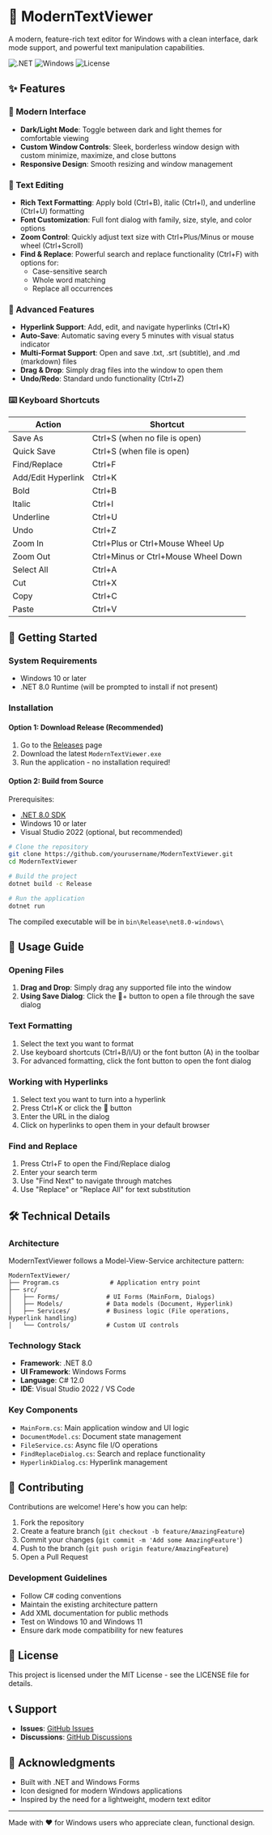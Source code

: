 # 📝 ModernTextViewer

A modern, feature-rich text editor for Windows with a clean interface, dark mode support, and powerful text manipulation capabilities.

![.NET](https://img.shields.io/badge/.NET-8.0-512BD4?style=flat-square&logo=dotnet)
![Windows](https://img.shields.io/badge/Platform-Windows-0078D6?style=flat-square&logo=windows)
![License](https://img.shields.io/badge/License-MIT-green?style=flat-square)

## ✨ Features

### 🎨 Modern Interface
- **Dark/Light Mode**: Toggle between dark and light themes for comfortable viewing
- **Custom Window Controls**: Sleek, borderless window design with custom minimize, maximize, and close buttons
- **Responsive Design**: Smooth resizing and window management

### 📝 Text Editing
- **Rich Text Formatting**: Apply bold (Ctrl+B), italic (Ctrl+I), and underline (Ctrl+U) formatting
- **Font Customization**: Full font dialog with family, size, style, and color options
- **Zoom Control**: Quickly adjust text size with Ctrl+Plus/Minus or mouse wheel (Ctrl+Scroll)
- **Find & Replace**: Powerful search and replace functionality (Ctrl+F) with options for:
  - Case-sensitive search
  - Whole word matching
  - Replace all occurrences

### 🔗 Advanced Features
- **Hyperlink Support**: Add, edit, and navigate hyperlinks (Ctrl+K)
- **Auto-Save**: Automatic saving every 5 minutes with visual status indicator
- **Multi-Format Support**: Open and save .txt, .srt (subtitle), and .md (markdown) files
- **Drag & Drop**: Simply drag files into the window to open them
- **Undo/Redo**: Standard undo functionality (Ctrl+Z)

### ⌨️ Keyboard Shortcuts

| Action | Shortcut |
|--------|----------|
| Save As | Ctrl+S (when no file is open) |
| Quick Save | Ctrl+S (when file is open) |
| Find/Replace | Ctrl+F |
| Add/Edit Hyperlink | Ctrl+K |
| Bold | Ctrl+B |
| Italic | Ctrl+I |
| Underline | Ctrl+U |
| Undo | Ctrl+Z |
| Zoom In | Ctrl+Plus or Ctrl+Mouse Wheel Up |
| Zoom Out | Ctrl+Minus or Ctrl+Mouse Wheel Down |
| Select All | Ctrl+A |
| Cut | Ctrl+X |
| Copy | Ctrl+C |
| Paste | Ctrl+V |

## 🚀 Getting Started

### System Requirements
- Windows 10 or later
- .NET 8.0 Runtime (will be prompted to install if not present)

### Installation

#### Option 1: Download Release (Recommended)
1. Go to the [Releases](https://github.com/yourusername/ModernTextViewer/releases) page
2. Download the latest `ModernTextViewer.exe`
3. Run the application - no installation required!

#### Option 2: Build from Source
Prerequisites:
- [.NET 8.0 SDK](https://dotnet.microsoft.com/download/dotnet/8.0)
- Windows 10 or later
- Visual Studio 2022 (optional, but recommended)

```bash
# Clone the repository
git clone https://github.com/yourusername/ModernTextViewer.git
cd ModernTextViewer

# Build the project
dotnet build -c Release

# Run the application
dotnet run
```

The compiled executable will be in `bin\Release\net8.0-windows\`

## 📖 Usage Guide

### Opening Files
1. **Drag and Drop**: Simply drag any supported file into the window
2. **Using Save Dialog**: Click the 💾+ button to open a file through the save dialog

### Text Formatting
1. Select the text you want to format
2. Use keyboard shortcuts (Ctrl+B/I/U) or the font button (A) in the toolbar
3. For advanced formatting, click the font button to open the font dialog

### Working with Hyperlinks
1. Select text you want to turn into a hyperlink
2. Press Ctrl+K or click the 🔗 button
3. Enter the URL in the dialog
4. Click on hyperlinks to open them in your default browser

### Find and Replace
1. Press Ctrl+F to open the Find/Replace dialog
2. Enter your search term
3. Use "Find Next" to navigate through matches
4. Use "Replace" or "Replace All" for text substitution

## 🛠️ Technical Details

### Architecture
ModernTextViewer follows a Model-View-Service architecture pattern:

```
ModernTextViewer/
├── Program.cs              # Application entry point
├── src/
│   ├── Forms/             # UI Forms (MainForm, Dialogs)
│   ├── Models/            # Data models (Document, Hyperlink)
│   ├── Services/          # Business logic (File operations, Hyperlink handling)
│   └── Controls/          # Custom UI controls
```

### Technology Stack
- **Framework**: .NET 8.0
- **UI Framework**: Windows Forms
- **Language**: C# 12.0
- **IDE**: Visual Studio 2022 / VS Code

### Key Components
- `MainForm.cs`: Main application window and UI logic
- `DocumentModel.cs`: Document state management
- `FileService.cs`: Async file I/O operations
- `FindReplaceDialog.cs`: Search and replace functionality
- `HyperlinkDialog.cs`: Hyperlink management

## 🤝 Contributing

Contributions are welcome! Here's how you can help:

1. Fork the repository
2. Create a feature branch (`git checkout -b feature/AmazingFeature`)
3. Commit your changes (`git commit -m 'Add some AmazingFeature'`)
4. Push to the branch (`git push origin feature/AmazingFeature`)
5. Open a Pull Request

### Development Guidelines
- Follow C# coding conventions
- Maintain the existing architecture pattern
- Add XML documentation for public methods
- Test on Windows 10 and Windows 11
- Ensure dark mode compatibility for new features

## 📄 License

This project is licensed under the MIT License - see the LICENSE file for details.

## 📞 Support

- **Issues**: [GitHub Issues](https://github.com/yourusername/ModernTextViewer/issues)
- **Discussions**: [GitHub Discussions](https://github.com/yourusername/ModernTextViewer/discussions)

## 🙏 Acknowledgments

- Built with .NET and Windows Forms
- Icon designed for modern Windows applications
- Inspired by the need for a lightweight, modern text editor

---

Made with ❤️ for Windows users who appreciate clean, functional design.